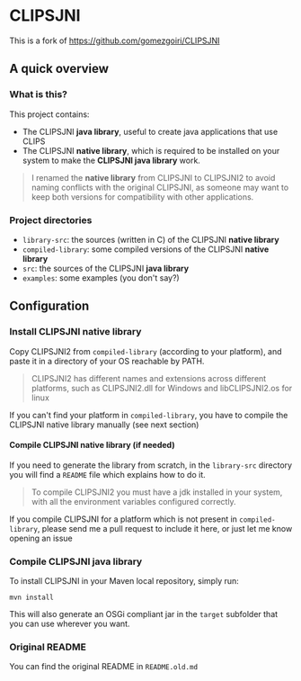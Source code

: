 # CLIPSJNI

This is a fork of https://github.com/gomezgoiri/CLIPSJNI

## A quick overview

### What is this?

This project contains:

* The CLIPSJNI **java library**, useful to create java applications that use CLIPS
* The CLIPSJNI **native library**, which is required to be installed on your system to make the **CLIPSJNI java library** work.

> I renamed the **native library** from CLIPSJNI to CLIPSJNI2 to avoid naming conflicts with the original CLIPSJNI, as someone may want to keep both versions for compatibility with other applications.

### Project directories

* `library-src`: the sources (written in C) of the CLIPSJNI **native library**
* `compiled-library`: some compiled versions of the CLIPSJNI **native library**
* `src`: the sources of the CLIPSJNI **java library**
* `examples`: some examples (you don't say?)

## Configuration

### Install CLIPSJNI native library

Copy CLIPSJNI2 from `compiled-library` (according to your platform), and paste it in a directory of your OS reachable by PATH. 

> CLIPSJNI2 has different names and extensions across different platforms, such as CLIPSJNI2.dll for Windows and libCLIPSJNI2.os for linux

If you can't find your platform in `compiled-library`, you have to compile the CLIPSJNI native library manually (see next section)

#### Compile CLIPSJNI native library (if needed)

If you need to generate the library from scratch, in the `library-src` directory you will find a `README` file which explains how to do it.

> To compile CLIPSJNI2 you must have a jdk installed in your system, with all the environment variables configured correctly.

If you compile CLIPSJNI for a platform which is not present in `compiled-library`, please send me a pull request to include it here, or just let me know opening an issue

### Compile CLIPSJNI java library

To install CLIPSJNI in your Maven local repository, simply run:

    mvn install

This will also generate an OSGi compliant jar in the `target` subfolder that you can use wherever you want.

### Original README

You can find the original README in `README.old.md`
